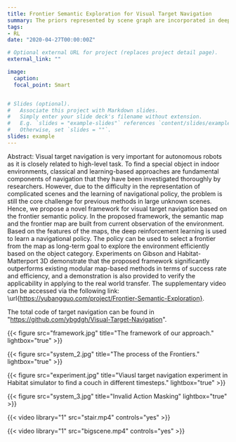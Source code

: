 ```yaml
---
title: Frontier Semantic Exploration for Visual Target Navigation
summary: The priors represented by scene graph are incorporated in deep reinforcement learning model using R-GCN on Habitat platform.
tags:
- RL
date: "2020-04-27T00:00:00Z"

# Optional external URL for project (replaces project detail page).
external_link: ""

image:
  caption: 
  focal_point: Smart


# Slides (optional).
#   Associate this project with Markdown slides.
#   Simply enter your slide deck's filename without extension.
#   E.g. `slides = "example-slides"` references `content/slides/example-slides.md`.
#   Otherwise, set `slides = ""`.
slides: example
---
```


Abstract: Visual target navigation is very important for autonomous robots as it is closely related to high-level task. To find a special object in indoor environments, classical and learning-based approaches are fundamental components of navigation that they have been investigated thoroughly by researchers. However, due to the difficulty in the representation of complicated scenes and the learning of navigational policy, the problem is still the core challenge for previous methods in large unknown scenes. Hence, we propose a novel framework for visual target navigation based on the frontier semantic policy. In the proposed framework, the semantic map and the frontier map are built from current observation of the environment. Based on the features of the maps, the deep reinforcement learning is used to learn a navigational policy. The policy can be used to select a frontier from the map as long-term goal to explore the environment efficiently based on the object category. Experiments on Gibson and Habitat-Matterport 3D demonstrate that the proposed framework significantly outperforms existing modular map-based methods in terms of success rate and efficiency, and a demonstration is also provided to verify the applicability in applying to the real world transfer. The supplementary video can be accessed via the following link: \url{https://yubangguo.com/project/Frontier-Semantic-Exploration}.

The total code of target navigation can be found in "https://github.com/ybgdgh/Visual-Target-Navigation".


{{< figure src="framework.jpg" title="The framework of our approach." lightbox="true" >}}

{{< figure src="system_2.jpg" title="The process of the Frontiers." lightbox="true" >}}

{{< figure src="experiment.jpg" title="Viausl target navigation experiment in Habitat simulator to find a couch in different timesteps." lightbox="true" >}}

{{< figure src="system_3.jpg" title="Invalid Action Masking" lightbox="true" >}}

{{< video library="1" src="stair.mp4" controls="yes" >}}

{{< video library="1" src="bigscene.mp4" controls="yes" >}}